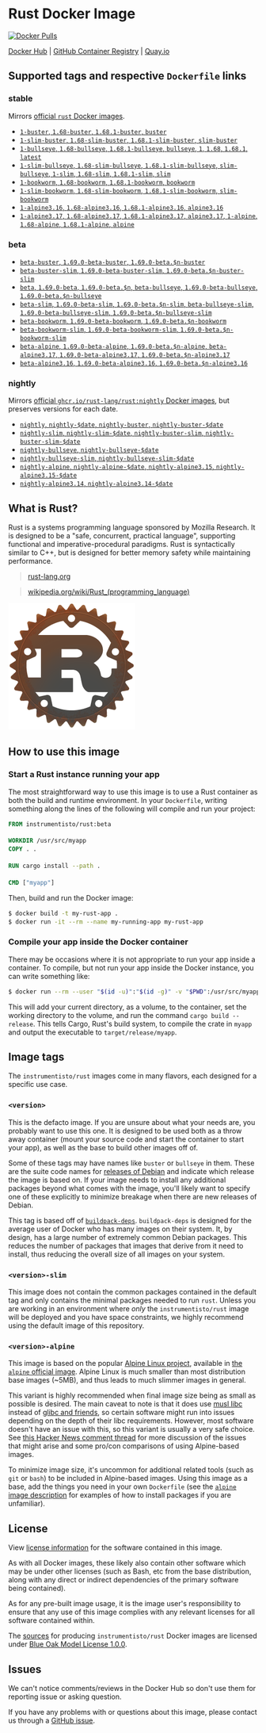 Rust Docker Image
=================

[![Docker Pulls](https://img.shields.io/docker/pulls/instrumentisto/rust.svg)](https://hub.docker.com/r/instrumentisto/rust)

[Docker Hub](https://hub.docker.com/r/instrumentisto/rust)
| [GitHub Container Registry](https://github.com/orgs/instrumentisto/packages/container/package/rust)
| [Quay.io](https://quay.io/repository/instrumentisto/rust)




## Supported tags and respective `Dockerfile` links


### stable

Mirrors [official `rust` Docker images][1].

- [`1-buster`, `1.68-buster`, `1.68.1-buster`, `buster`][301]
- [`1-slim-buster`, `1.68-slim-buster`, `1.68.1-slim-buster`, `slim-buster`][302]
- [`1-bullseye`, `1.68-bullseye`, `1.68.1-bullseye`, `bullseye`, `1`, `1.68`, `1.68.1`, `latest`][303]
- [`1-slim-bullseye`, `1.68-slim-bullseye`, `1.68.1-slim-bullseye`, `slim-bullseye`, `1-slim`, `1.68-slim`, `1.68.1-slim`, `slim`][304]
- [`1-bookworm`, `1.68-bookworm`, `1.68.1-bookworm`, `bookworm`][305]
- [`1-slim-bookworm`, `1.68-slim-bookworm`, `1.68.1-slim-bookworm`, `slim-bookworm`][306]
- [`1-alpine3.16`, `1.68-alpine3.16`, `1.68.1-alpine3.16`, `alpine3.16`][307]
- [`1-alpine3.17`, `1.68-alpine3.17`, `1.68.1-alpine3.17`, `alpine3.17`, `1-alpine`, `1.68-alpine`, `1.68.1-alpine`, `alpine`][308]


### beta

- [`beta-buster`, `1.69.0-beta-buster`, `1.69.0-beta.$n-buster`][201]
- [`beta-buster-slim`, `1.69.0-beta-buster-slim`, `1.69.0-beta.$n-buster-slim`][202]
- [`beta`, `1.69.0-beta`, `1.69.0-beta.$n`, `beta-bullseye`, `1.69.0-beta-bullseye`, `1.69.0-beta.$n-bullseye`][203]
- [`beta-slim`, `1.69.0-beta-slim`, `1.69.0-beta.$n-slim`, `beta-bullseye-slim`, `1.69.0-beta-bullseye-slim`, `1.69.0-beta.$n-bullseye-slim`][204]
- [`beta-bookworm`, `1.69.0-beta-bookworm`, `1.69.0-beta.$n-bookworm`][205]
- [`beta-bookworm-slim`, `1.69.0-beta-bookworm-slim`, `1.69.0-beta.$n-bookworm-slim`][206]
- [`beta-alpine`, `1.69.0-beta-alpine`, `1.69.0-beta.$n-alpine`, `beta-alpine3.17`, `1.69.0-beta-alpine3.17`, `1.69.0-beta.$n-alpine3.17`][207]
- [`beta-alpine3.16`, `1.69.0-beta-alpine3.16`, `1.69.0-beta.$n-alpine3.16`][208]


### nightly

Mirrors [official `ghcr.io/rust-lang/rust:nightly` Docker images][2], but preserves versions for each date.

- [`nightly`, `nightly-$date`, `nightly-buster`, `nightly-buster-$date`][101]
- [`nightly-slim`, `nightly-slim-$date`, `nightly-buster-slim`, `nightly-buster-slim-$date`][101]
- [`nightly-bullseye`, `nightly-bullseye-$date`][102]
- [`nightly-bullseye-slim`, `nightly-bullseye-slim-$date`][102]
- [`nightly-alpine`, `nightly-alpine-$date`, `nightly-alpine3.15`, `nightly-alpine3.15-$date`][103]
- [`nightly-alpine3.14`, `nightly-alpine3.14-$date`][103]




## What is Rust?

Rust is a systems programming language sponsored by Mozilla Research. It is designed to be a "safe, concurrent, practical language", supporting functional and imperative-procedural paradigms. Rust is syntactically similar to C++, but is designed for better memory safety while maintaining performance.

> [rust-lang.org](https://rust-lang.org)

> [wikipedia.org/wiki/Rust_(programming_language)](https://wikipedia.org/wiki/Rust_(programming_language))

![Rust Logo](https://raw.githubusercontent.com/docker-library/docs/a11c341c57de07fbccfed7b21ea92d4bc40130a2/rust/logo.png)




## How to use this image


### Start a Rust instance running your app

The most straightforward way to use this image is to use a Rust container as both the build and runtime environment. In your `Dockerfile`, writing something along the lines of the following will compile and run your project:

```Dockerfile
FROM instrumentisto/rust:beta

WORKDIR /usr/src/myapp
COPY . .

RUN cargo install --path .

CMD ["myapp"]
```

Then, build and run the Docker image:

```bash
$ docker build -t my-rust-app .
$ docker run -it --rm --name my-running-app my-rust-app
```


### Compile your app inside the Docker container

There may be occasions where it is not appropriate to run your app inside a container. To compile, but not run your app inside the Docker instance, you can write something like:

```bash
$ docker run --rm --user "$(id -u)":"$(id -g)" -v "$PWD":/usr/src/myapp -w /usr/src/myapp instrumentisto/rust:beta cargo build --release
```

This will add your current directory, as a volume, to the container, set the working directory to the volume, and run the command `cargo build --release`. This tells Cargo, Rust's build system, to compile the crate in `myapp` and output the executable to `target/release/myapp`.




## Image tags

The `instrumentisto/rust` images come in many flavors, each designed for a specific use case.


### `<version>`

This is the defacto image. If you are unsure about what your needs are, you probably want to use this one. It is designed to be used both as a throw away container (mount your source code and start the container to start your app), as well as the base to build other images off of.

Some of these tags may have names like `buster` or `bullseye` in them. These are the suite code names for [releases of Debian][11] and indicate which release the image is based on. If your image needs to install any additional packages beyond what comes with the image, you'll likely want to specify one of these explicitly to minimize breakage when there are new releases of Debian.

This tag is based off of [`buildpack-deps`][12]. `buildpack-deps` is designed for the average user of Docker who has many images on their system. It, by design, has a large number of extremely common Debian packages. This reduces the number of packages that images that derive from it need to install, thus reducing the overall size of all images on your system.


### `<version>-slim`

This image does not contain the common packages contained in the default tag and only contains the minimal packages needed to run `rust`. Unless you are working in an environment where _only_ the `instrumentisto/rust` image will be deployed and you have space constraints, we highly recommend using the default image of this repository.


### `<version>-alpine`

This image is based on the popular [Alpine Linux project][21], available in [the `alpine` official image][22]. Alpine Linux is much smaller than most distribution base images (~5MB), and thus leads to much slimmer images in general.

This variant is highly recommended when final image size being as small as possible is desired. The main caveat to note is that it does use [musl libc][23] instead of [glibc and friends][24], so certain software might run into issues depending on the depth of their libc requirements. However, most software doesn't have an issue with this, so this variant is usually a very safe choice. See [this Hacker News comment thread][25] for more discussion of the issues that might arise and some pro/con comparisons of using Alpine-based images.

To minimize image size, it's uncommon for additional related tools (such as `git` or `bash`) to be included in Alpine-based images. Using this image as a base, add the things you need in your own `Dockerfile` (see the [`alpine` image description][22] for examples of how to install packages if you are unfamiliar).




## License

View [license information][3] for the software contained in this image.

As with all Docker images, these likely also contain other software which may be under other licenses (such as Bash, etc from the base distribution, along with any direct or indirect dependencies of the primary software being contained).

As for any pre-built image usage, it is the image user's responsibility to ensure that any use of this image complies with any relevant licenses for all software contained within.

The [sources][31] for producing `instrumentisto/rust` Docker images are licensed under [Blue Oak Model License 1.0.0][32].




## Issues

We can't notice comments/reviews in the Docker Hub so don't use them for reporting issue or asking question.

If you have any problems with or questions about this image, please contact us through a [GitHub issue][33].





[1]: https://hub.docker.com/_/rust
[2]: https://github.com/rust-lang/docker-rust-nightly/pkgs/container/rust
[3]: https://www.rust-lang.org/en-US/legal.html

[11]: https://wiki.debian.org/DebianReleases
[12]: https://hub.docker.com/_/buildpack-deps

[21]: http://alpinelinux.org
[22]: https://hub.docker.com/_/alpine
[23]: http://www.musl-libc.org
[24]: http://www.etalabs.net/compare_libcs.html
[25]: https://news.ycombinator.com/item?id=10782897

[31]: https://github.com/instrumentisto/rust-docker-image
[32]: https://github.com/instrumentisto/rust-docker-image/blob/main/LICENSE.md
[33]: https://github.com/instrumentisto/rust-docker-image/issues

[101]: https://github.com/rust-lang/docker-rust-nightly/blob/master/buster/Dockerfile
[102]: https://github.com/rust-lang/docker-rust-nightly/blob/master/bullseye/Dockerfile
[103]: https://github.com/rust-lang/docker-rust-nightly/blob/master/alpine/Dockerfile

[201]: https://github.com/instrumentisto/rust-docker-image/blob/main/beta/buster/Dockerfile
[202]: https://github.com/instrumentisto/rust-docker-image/blob/main/beta/buster-slim/Dockerfile
[203]: https://github.com/instrumentisto/rust-docker-image/blob/main/beta/bullseye/Dockerfile
[204]: https://github.com/instrumentisto/rust-docker-image/blob/main/beta/bullseye-slim/Dockerfile
[205]: https://github.com/instrumentisto/rust-docker-image/blob/main/beta/bookworm/Dockerfile
[206]: https://github.com/instrumentisto/rust-docker-image/blob/main/beta/bookworm-slim/Dockerfile
[207]: https://github.com/instrumentisto/rust-docker-image/blob/main/beta/alpine3.17/Dockerfile
[208]: https://github.com/instrumentisto/rust-docker-image/blob/main/beta/alpine3.16/Dockerfile

[301]: https://github.com/rust-lang/docker-rust/blob/master/1.68.1/buster/Dockerfile
[302]: https://github.com/rust-lang/docker-rust/blob/master/1.68.1/buster/slim/Dockerfile
[303]: https://github.com/rust-lang/docker-rust/blob/master/1.68.1/bullseye/Dockerfile
[304]: https://github.com/rust-lang/docker-rust/blob/master/1.68.1/bullseye/slim/Dockerfile
[305]: https://github.com/rust-lang/docker-rust/blob/master/1.68.1/bookworm/Dockerfile
[306]: https://github.com/rust-lang/docker-rust/blob/master/1.68.1/bookworm/slim/Dockerfile
[307]: https://github.com/rust-lang/docker-rust/blob/master/1.68.1/alpine3.16/Dockerfile
[308]: https://github.com/rust-lang/docker-rust/blob/master/1.68.1/alpine3.17/Dockerfile
